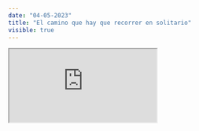 ```yaml
---
date: "04-05-2023"
title: "El camino que hay que recorrer en solitario"
visible: true
---
```

<iframe src="https://www.youtube.com/embed/x2zpAt9HUVw" allowfullscreen></iframe>
